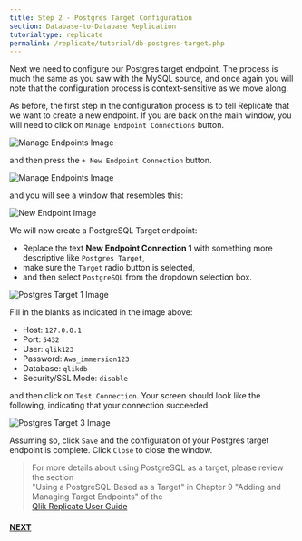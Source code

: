 ```yaml
---
title: Step 2 - Postgres Target Configuration 
section: Database-to-Database Replication
tutorialtype: replicate
permalink: /replicate/tutorial/db-postgres-target.php
---
```


Next we need to configure our Postgres target endpoint. The process is much the same as you saw 
with the MySQL source, and once again you will note that the configuration process is
context-sensitive as we move along.

As before, the first step in the configuration process is to tell Replicate that we want to 
create a new endpoint. If you are back on the main window, you will need to click on 
`Manage Endpoint Connections` button.

![Manage Endpoints Image](/images/manage-endpoints.png)

and then press the `+ New Endpoint Connection` button.


![Manage Endpoints Image](/images/add-new-endpoint-2.png)

and you will see a window that resembles this:

![New Endpoint Image](/images/new-endpoint.png)

We will now create a PostgreSQL Target endpoint:
* Replace the text **New Endpoint Connection 1** with something more descriptive
like  `Postgres Target`,
* make sure the `Target` radio button is selected,
* and then select `PostgreSQL` from the dropdown selection box.

![Postgres Target 1 Image](/images/postgres-trg-1.png)


Fill in the blanks as indicated in the image above:
* Host: `127.0.0.1`
* Port: `5432`
* User: `qlik123`
* Password: `Aws_immersion123`
* Database: `qlikdb`
* Security/SSL Mode: `disable`

and then click on `Test Connection`. Your screen should look like the following, indicating that
your connection succeeded.

![Postgres Target 3 Image](/images/postgres-trg-3.png)


Assuming so, click `Save` and the configuration of your Postgres target endpoint is complete.
Click `Close` to close the window.


>For more details about using PostgreSQL as a target, please review the section  
>"Using a PostgreSQL-Based as a Target" in Chapter 9 "Adding and Managing Target Endpoints" of the  
>[Qlik Replicate User Guide](/files/Qlik_Replicate_User_Guide.pdf)

 #### [NEXT](../db-config-task)